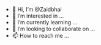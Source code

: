 - 👋 Hi, I’m @Zaidbhai
- 👀 I’m interested in ...
- 🌱 I’m currently learning ...
- 💞️ I’m looking to collaborate on ...
- 📫 How to reach me ...

<!---
Zaidbhai/Zaidbhai is a ✨ special ✨ repository because its `README.md` (this file) appears on your GitHub profile.
You can click the Preview link to take a look at your changes.
--->

